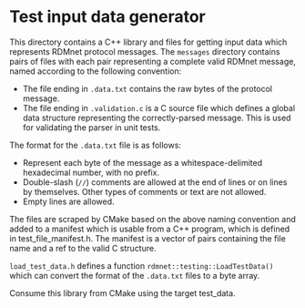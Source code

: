 # Test input data generator

This directory contains a C++ library and files for getting input data which represents RDMnet
protocol messages. The `messages` directory contains pairs of files with each pair representing a
complete valid RDMnet message, named according to the following convention:

* The file ending in `.data.txt` contains the raw bytes of the protocol message.
* The file ending in `.validation.c` is a C source file which defines a global data structure
  representing the correctly-parsed message. This is used for validating the parser in unit tests.

The format for the `.data.txt` file is as follows:

* Represent each byte of the message as a whitespace-delimited hexadecimal number, with no prefix.
* Double-slash (`//`) comments are allowed at the end of lines or on lines by themselves. Other
  types of comments or text are not allowed.
* Empty lines are allowed.

The files are scraped by CMake based on the above naming convention and added to a manifest which
is usable from a C++ program, which is defined in test_file_manifest.h. The manifest is a vector of
pairs containing the file name and a ref to the valid C structure.

`load_test_data.h` defines a function `rdmnet::testing::LoadTestData()` which can convert the
format of the `.data.txt` files to a byte array.

Consume this library from CMake using the target test_data.
